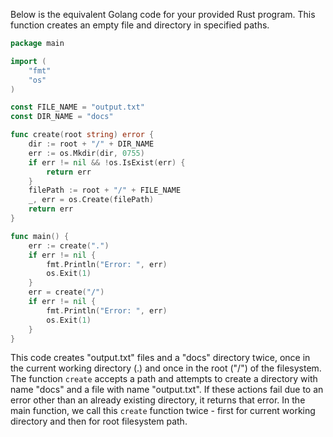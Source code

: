 Below is the equivalent Golang code for your provided Rust program. This function creates an empty file and directory in specified paths.

```go
package main

import (
	"fmt"
	"os"
)

const FILE_NAME = "output.txt"
const DIR_NAME = "docs"

func create(root string) error {
	dir := root + "/" + DIR_NAME
	err := os.Mkdir(dir, 0755)
	if err != nil && !os.IsExist(err) {
		return err
	}
	filePath := root + "/" + FILE_NAME
	_, err = os.Create(filePath)
	return err
}

func main() {
	err := create(".")
	if err != nil {
		fmt.Println("Error: ", err)
		os.Exit(1)
	}
	err = create("/")
	if err != nil {
		fmt.Println("Error: ", err)
		os.Exit(1)
	}
}
```

This code creates "output.txt" files and a "docs" directory twice, once in the current working directory (.) and once in the root ("/") of the filesystem. The function `create` accepts a path and attempts to create a directory with name "docs" and a file with name "output.txt". If these actions fail due to an error other than an already existing directory, it returns that error. In the main function, we call this `create` function twice - first for current working directory and then for root filesystem path.
